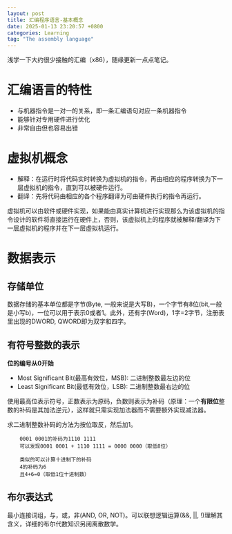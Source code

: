 ```yaml
---
layout: post
title: 汇编程序语言-基本概念
date: 2025-01-13 23:20:57 +0800
categories: Learning
tag: "The assembly language"
---
```


浅学一下大约很少接触的汇编（x86），随缘更新一点点笔记。

# 汇编语言的特性

- 与机器指令是一对一的关系，即一条汇编语句对应一条机器指令
- 能够针对专用硬件进行优化
- 非常自由但也容易出错

# 虚拟机概念

- 解释：在运行时将代码实时转换为虚拟机的指令，再由相应的程序转换为下一层虚拟机的指令，直到可以被硬件运行。
- 翻译：先将代码由相应的各个程序翻译为可由硬件执行的指令再运行。

虚拟机可以由软件或硬件实现，如果能由真实计算机进行实现那么为该虚拟机的指令设计的软件将直接运行在硬件上，否则，该虚拟机上的程序就被解释/翻译为下一层虚拟机的程序并在下一层虚拟机运行。

# 数据表示

## 存储单位

数据存储的基本单位都是字节(Byte, 一般来说是大写B)，一个字节有8位(bit,一般是小写b)，一位可以用于表示0或者1。此外，还有字(Word)，1字=2字节，注册表里出现的DWORD, QWORD即为双字和四字。

## 有符号整数的表示

**位的编号从0开始**
- Most Significant Bit(最高有效位，MSB): 二进制整数最左边的位
- Least Significant Bit(最低有效位，LSB): 二进制整数最右边的位

使用最高位表示符号，正数表示为原码，负数则表示为补码（原理：一个**有限位**整数的补码是其加法逆元），这样就只需实现加法器而不需要额外实现减法器。

求二进制整数补码的方法为按位取反，然后加1。

        0001 0001的补码为1110 1111
        可以发现0001 0001 + 1110 1111 = 0000 0000（取低8位）

        类似的可以计算十进制下的补码
        4的补码为6
        且4+6=0（取低1位十进制数）

## 布尔表达式

最小连接词组，与，或，非(AND, OR, NOT)。可以联想逻辑运算(&&, ||, !)理解其含义，详细的布尔代数知识另阅离散数学。